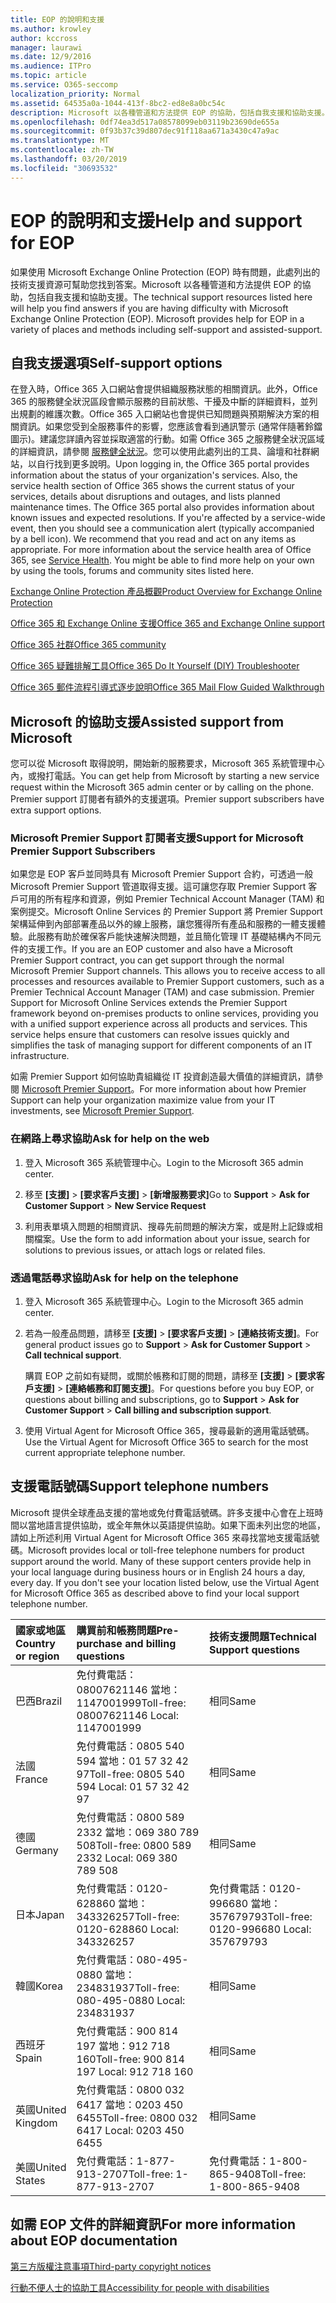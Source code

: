 ```yaml
---
title: EOP 的說明和支援
ms.author: krowley
author: kccross
manager: laurawi
ms.date: 12/9/2016
ms.audience: ITPro
ms.topic: article
ms.service: O365-seccomp
localization_priority: Normal
ms.assetid: 64535a0a-1044-413f-8bc2-ed8e8a0bc54c
description: Microsoft 以各種管道和方法提供 EOP 的協助，包括自我支援和協助支援。
ms.openlocfilehash: 0df74ea3d517a08578099eb03119b23690de655a
ms.sourcegitcommit: 0f93b37c39d807dec91f118aa671a3430c47a9ac
ms.translationtype: MT
ms.contentlocale: zh-TW
ms.lasthandoff: 03/20/2019
ms.locfileid: "30693532"
---
```

# <a name="help-and-support-for-eop"></a><span data-ttu-id="0d8ca-103">EOP 的說明和支援</span><span class="sxs-lookup"><span data-stu-id="0d8ca-103">Help and support for EOP</span></span>

<span data-ttu-id="0d8ca-p101">如果使用 Microsoft Exchange Online Protection (EOP) 時有問題，此處列出的技術支援資源可幫助您找到答案。Microsoft 以各種管道和方法提供 EOP 的協助，包括自我支援和協助支援。</span><span class="sxs-lookup"><span data-stu-id="0d8ca-p101">The technical support resources listed here will help you find answers if you are having difficulty with Microsoft Exchange Online Protection (EOP). Microsoft provides help for EOP in a variety of places and methods including self-support and assisted-support.</span></span> 
  
## <a name="self-support-options"></a><span data-ttu-id="0d8ca-106">自我支援選項</span><span class="sxs-lookup"><span data-stu-id="0d8ca-106">Self-support options</span></span>

<span data-ttu-id="0d8ca-p102">在登入時，Office 365 入口網站會提供組織服務狀態的相關資訊。此外，Office 365 的服務健全狀況區段會顯示服務的目前狀態、干擾及中斷的詳細資料，並列出規劃的維護次數。Office 365 入口網站也會提供已知問題與預期解決方案的相關資訊。如果您受到全服務事件的影響，您應該會看到通訊警示 (通常伴隨著鈴鐺圖示)。建議您詳讀內容並採取適當的行動。如需 Office 365 之服務健全狀況區域的詳細資訊，請參閱 [服務健全狀況](https://go.microsoft.com/fwlink/?LinkId=394289)。您可以使用此處列出的工具、論壇和社群網站，以自行找到更多說明。</span><span class="sxs-lookup"><span data-stu-id="0d8ca-p102">Upon logging in, the Office 365 portal provides information about the status of your organization's services. Also, the service health section of Office 365 shows the current status of your services, details about disruptions and outages, and lists planned maintenance times. The Office 365 portal also provides information about known issues and expected resolutions. If you're affected by a service-wide event, then you should see a communication alert (typically accompanied by a bell icon). We recommend that you read and act on any items as appropriate. For more information about the service health area of Office 365, see [Service Health](https://go.microsoft.com/fwlink/?LinkId=394289). You might be able to find more help on your own by using the tools, forums and community sites listed here.</span></span>
  
[<span data-ttu-id="0d8ca-114">Exchange Online Protection 產品概觀</span><span class="sxs-lookup"><span data-stu-id="0d8ca-114">Product Overview for Exchange Online Protection</span></span>](https://go.microsoft.com/fwlink/p/?LinkId=279912)
  
[<span data-ttu-id="0d8ca-115">Office 365 和 Exchange Online 支援</span><span class="sxs-lookup"><span data-stu-id="0d8ca-115">Office 365 and Exchange Online support</span></span>](https://go.microsoft.com/fwlink/?LinkId=299655)
  
[<span data-ttu-id="0d8ca-116">Office 365 社群</span><span class="sxs-lookup"><span data-stu-id="0d8ca-116">Office 365 community</span></span>](https://go.microsoft.com/fwlink/?LinkId=299656)
  
[<span data-ttu-id="0d8ca-117">Office 365 疑難排解工具</span><span class="sxs-lookup"><span data-stu-id="0d8ca-117">Office 365 Do It Yourself (DIY) Troubleshooter</span></span>](https://go.microsoft.com/fwlink/?LinkId=299657)
  
[<span data-ttu-id="0d8ca-118">Office 365 郵件流程引導式逐步說明</span><span class="sxs-lookup"><span data-stu-id="0d8ca-118">Office 365 Mail Flow Guided Walkthrough</span></span>](https://go.microsoft.com/fwlink/?LinkId=323470)
  
## <a name="assisted-support-from-microsoft"></a><span data-ttu-id="0d8ca-119">Microsoft 的協助支援</span><span class="sxs-lookup"><span data-stu-id="0d8ca-119">Assisted support from Microsoft</span></span>

<span data-ttu-id="0d8ca-120">您可以從 Microsoft 取得說明，開始新的服務要求，Microsoft 365 系統管理中心內，或撥打電話。</span><span class="sxs-lookup"><span data-stu-id="0d8ca-120">You can get help from Microsoft by starting a new service request within the Microsoft 365 admin center or by calling on the phone.</span></span> <span data-ttu-id="0d8ca-121">Premier support 訂閱者有額外的支援選項。</span><span class="sxs-lookup"><span data-stu-id="0d8ca-121">Premier support subscribers have extra support options.</span></span>
  
### <a name="support-for-microsoft-premier-support-subscribers"></a><span data-ttu-id="0d8ca-122">Microsoft Premier Support 訂閱者支援</span><span class="sxs-lookup"><span data-stu-id="0d8ca-122">Support for Microsoft Premier Support Subscribers</span></span>

<span data-ttu-id="0d8ca-p104">如果您是 EOP 客戶並同時具有 Microsoft Premier Support 合約，可透過一般 Microsoft Premier Support 管道取得支援。這可讓您存取 Premier Support 客戶可用的所有程序和資源，例如 Premier Technical Account Manager (TAM) 和案例提交。Microsoft Online Services 的 Premier Support 將 Premier Support 架構延伸到內部部署產品以外的線上服務，讓您獲得所有產品和服務的一體支援體驗。此服務有助於確保客戶能快速解決問題，並且簡化管理 IT 基礎結構內不同元件的支援工作。</span><span class="sxs-lookup"><span data-stu-id="0d8ca-p104">If you are an EOP customer and also have a Microsoft Premier Support contract, you can get support through the normal Microsoft Premier Support channels. This allows you to receive access to all processes and resources available to Premier Support customers, such as a Premier Technical Account Manager (TAM) and case submission. Premier Support for Microsoft Online Services extends the Premier Support framework beyond on-premises products to online services, providing you with a unified support experience across all products and services. This service helps ensure that customers can resolve issues quickly and simplifies the task of managing support for different components of an IT infrastructure.</span></span>
  
<span data-ttu-id="0d8ca-127">如需 Premier Support 如何協助貴組織從 IT 投資創造最大價值的詳細資訊，請參閱 [Microsoft Premier Support](https://go.microsoft.com/fwlink/?LinkId=317437)。</span><span class="sxs-lookup"><span data-stu-id="0d8ca-127">For more information about how Premier Support can help your organization maximize value from your IT investments, see [Microsoft Premier Support](https://go.microsoft.com/fwlink/?LinkId=317437).</span></span>
  
### <a name="ask-for-help-on-the-web"></a><span data-ttu-id="0d8ca-128">在網路上尋求協助</span><span class="sxs-lookup"><span data-stu-id="0d8ca-128">Ask for help on the web</span></span>

1. <span data-ttu-id="0d8ca-129">登入 Microsoft 365 系統管理中心。</span><span class="sxs-lookup"><span data-stu-id="0d8ca-129">Login to the Microsoft 365 admin center.</span></span>
    
2. <span data-ttu-id="0d8ca-130">移至 **[支援]** \> **[要求客戶支援]** \> **[新增服務要求]**</span><span class="sxs-lookup"><span data-stu-id="0d8ca-130">Go to **Support** \> **Ask for Customer Support** \> **New Service Request**</span></span>
    
3. <span data-ttu-id="0d8ca-131">利用表單填入問題的相關資訊、搜尋先前問題的解決方案，或是附上記錄或相關檔案。</span><span class="sxs-lookup"><span data-stu-id="0d8ca-131">Use the form to add information about your issue, search for solutions to previous issues, or attach logs or related files.</span></span>
    
### <a name="ask-for-help-on-the-telephone"></a><span data-ttu-id="0d8ca-132">透過電話尋求協助</span><span class="sxs-lookup"><span data-stu-id="0d8ca-132">Ask for help on the telephone</span></span>

1. <span data-ttu-id="0d8ca-133">登入 Microsoft 365 系統管理中心。</span><span class="sxs-lookup"><span data-stu-id="0d8ca-133">Login to the Microsoft 365 admin center.</span></span>
    
2. <span data-ttu-id="0d8ca-134">若為一般產品問題，請移至 **[支援]** \> **[要求客戶支援]** \> **[連絡技術支援]**。</span><span class="sxs-lookup"><span data-stu-id="0d8ca-134">For general product issues go to **Support** \> **Ask for Customer Support** \> **Call technical support**.</span></span>
    
    <span data-ttu-id="0d8ca-135">購買 EOP 之前如有疑問，或關於帳務和訂閱的問題，請移至 **[支援]** \> **[要求客戶支援]** \> **[連絡帳務和訂閱支援]**。</span><span class="sxs-lookup"><span data-stu-id="0d8ca-135">For questions before you buy EOP, or questions about billing and subscriptions, go to **Support** \> **Ask for Customer Support** \> **Call billing and subscription support**.</span></span>
    
3. <span data-ttu-id="0d8ca-136">使用 Virtual Agent for Microsoft Office 365，搜尋最新的適用電話號碼。</span><span class="sxs-lookup"><span data-stu-id="0d8ca-136">Use the Virtual Agent for Microsoft Office 365 to search for the most current appropriate telephone number.</span></span>
    
## <a name="support-telephone-numbers"></a><span data-ttu-id="0d8ca-137">支援電話號碼</span><span class="sxs-lookup"><span data-stu-id="0d8ca-137">Support telephone numbers</span></span>

<span data-ttu-id="0d8ca-p105">Microsoft 提供全球產品支援的當地或免付費電話號碼。許多支援中心會在上班時間以當地語言提供協助，或全年無休以英語提供協助。如果下面未列出您的地區，請如上所述利用 Virtual Agent for Microsoft Office 365 來尋找當地支援電話號碼。</span><span class="sxs-lookup"><span data-stu-id="0d8ca-p105">Microsoft provides local or toll-free telephone numbers for product support around the world. Many of these support centers provide help in your local language during business hours or in English 24 hours a day, every day. If you don't see your location listed below, use the Virtual Agent for Microsoft Office 365 as described above to find your local support telephone number.</span></span>
  
|<span data-ttu-id="0d8ca-141">**國家或地區**</span><span class="sxs-lookup"><span data-stu-id="0d8ca-141">**Country or region**</span></span>|<span data-ttu-id="0d8ca-142">**購買前和帳務問題**</span><span class="sxs-lookup"><span data-stu-id="0d8ca-142">**Pre-purchase and billing questions**</span></span>|<span data-ttu-id="0d8ca-143">**技術支援問題**</span><span class="sxs-lookup"><span data-stu-id="0d8ca-143">**Technical Support questions**</span></span>|
|:-----|:-----|:-----|
|<span data-ttu-id="0d8ca-144">巴西</span><span class="sxs-lookup"><span data-stu-id="0d8ca-144">Brazil</span></span>  <br/> |<span data-ttu-id="0d8ca-145">免付費電話：08007621146          當地：1147001999</span><span class="sxs-lookup"><span data-stu-id="0d8ca-145">Toll-free: 08007621146          Local: 1147001999</span></span>  <br/> |<span data-ttu-id="0d8ca-146">相同</span><span class="sxs-lookup"><span data-stu-id="0d8ca-146">Same</span></span>  <br/> |
|<span data-ttu-id="0d8ca-147">法國</span><span class="sxs-lookup"><span data-stu-id="0d8ca-147">France</span></span>  <br/> |<span data-ttu-id="0d8ca-148">免付費電話：0805 540 594           當地：01 57 32 42 97</span><span class="sxs-lookup"><span data-stu-id="0d8ca-148">Toll-free: 0805 540 594           Local: 01 57 32 42 97</span></span>  <br/> |<span data-ttu-id="0d8ca-149">相同</span><span class="sxs-lookup"><span data-stu-id="0d8ca-149">Same</span></span>  <br/> |
|<span data-ttu-id="0d8ca-150">德國</span><span class="sxs-lookup"><span data-stu-id="0d8ca-150">Germany</span></span>  <br/> |<span data-ttu-id="0d8ca-151">免付費電話：0800 589 2332           當地：069 380 789 508</span><span class="sxs-lookup"><span data-stu-id="0d8ca-151">Toll-free: 0800 589 2332           Local: 069 380 789 508</span></span>  <br/> |<span data-ttu-id="0d8ca-152">相同</span><span class="sxs-lookup"><span data-stu-id="0d8ca-152">Same</span></span>  <br/> |
|<span data-ttu-id="0d8ca-153">日本</span><span class="sxs-lookup"><span data-stu-id="0d8ca-153">Japan</span></span>  <br/> |<span data-ttu-id="0d8ca-154">免付費電話：0120-628860          當地：343326257</span><span class="sxs-lookup"><span data-stu-id="0d8ca-154">Toll-free: 0120-628860          Local: 343326257</span></span>  <br/> |<span data-ttu-id="0d8ca-155">免付費電話：0120-996680          當地：357679793</span><span class="sxs-lookup"><span data-stu-id="0d8ca-155">Toll-free: 0120-996680          Local: 357679793</span></span>  <br/> |
|<span data-ttu-id="0d8ca-156">韓國</span><span class="sxs-lookup"><span data-stu-id="0d8ca-156">Korea</span></span>  <br/> |<span data-ttu-id="0d8ca-157">免付費電話：080-495-0880          當地：234831937</span><span class="sxs-lookup"><span data-stu-id="0d8ca-157">Toll-free: 080-495-0880          Local: 234831937</span></span>  <br/> |<span data-ttu-id="0d8ca-158">相同</span><span class="sxs-lookup"><span data-stu-id="0d8ca-158">Same</span></span>  <br/> |
|<span data-ttu-id="0d8ca-159">西班牙</span><span class="sxs-lookup"><span data-stu-id="0d8ca-159">Spain</span></span>  <br/> |<span data-ttu-id="0d8ca-160">免付費電話：900 814 197          當地：912 718 160</span><span class="sxs-lookup"><span data-stu-id="0d8ca-160">Toll-free: 900 814 197          Local: 912 718 160</span></span>  <br/> |<span data-ttu-id="0d8ca-161">相同</span><span class="sxs-lookup"><span data-stu-id="0d8ca-161">Same</span></span>  <br/> |
|<span data-ttu-id="0d8ca-162">英國</span><span class="sxs-lookup"><span data-stu-id="0d8ca-162">United Kingdom</span></span>  <br/> |<span data-ttu-id="0d8ca-163">免付費電話：0800 032 6417          當地：0203 450 6455</span><span class="sxs-lookup"><span data-stu-id="0d8ca-163">Toll-free: 0800 032 6417          Local: 0203 450 6455</span></span>  <br/> |<span data-ttu-id="0d8ca-164">相同</span><span class="sxs-lookup"><span data-stu-id="0d8ca-164">Same</span></span>  <br/> |
|<span data-ttu-id="0d8ca-165">美國</span><span class="sxs-lookup"><span data-stu-id="0d8ca-165">United States</span></span>  <br/> |<span data-ttu-id="0d8ca-166">免付費電話：1-877-913-2707</span><span class="sxs-lookup"><span data-stu-id="0d8ca-166">Toll-free: 1-877-913-2707</span></span>  <br/> |<span data-ttu-id="0d8ca-167">免付費電話：1-800-865-9408</span><span class="sxs-lookup"><span data-stu-id="0d8ca-167">Toll-free: 1-800-865-9408</span></span>  <br/> |
   
## <a name="for-more-information-about-eop-documentation"></a><span data-ttu-id="0d8ca-168">如需 EOP 文件的詳細資訊</span><span class="sxs-lookup"><span data-stu-id="0d8ca-168">For more information about EOP documentation</span></span>

[<span data-ttu-id="0d8ca-169">第三方版權注意事項</span><span class="sxs-lookup"><span data-stu-id="0d8ca-169">Third-party copyright notices</span></span>](third-party-copyright-notices.md)
  
[<span data-ttu-id="0d8ca-170">行動不便人士的協助工具</span><span class="sxs-lookup"><span data-stu-id="0d8ca-170">Accessibility for people with disabilities</span></span>](accessibility-for-people-with-disabilities.md)
  

